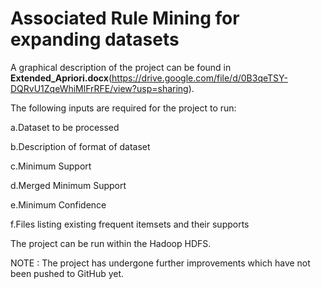 # Associated Rule Mining for expanding datasets

A graphical description of the project can be found in **Extended_Apriori.docx**(https://drive.google.com/file/d/0B3qeTSY-DQRvU1ZqeWhiMlFrRFE/view?usp=sharing).

The following inputs are required for the project to run:

a.Dataset to be processed

b.Description of format of dataset

c.Minimum Support

d.Merged Minimum Support

e.Minimum Confidence

f.Files listing existing frequent itemsets and their supports

The project can be run within the Hadoop HDFS. 

NOTE : The project has undergone further improvements which have not been pushed to GitHub yet.



